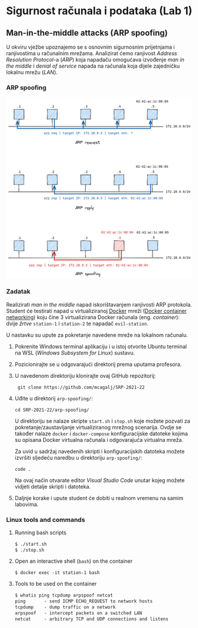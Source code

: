 # **Sigurnost računala i podataka (Lab 1)**

## Man-in-the-middle attacks (ARP spoofing)

U okviru vježbe upoznajemo se s osnovnim sigurnosnim prijetnjama i ranjivostima u računalnim mrežama. Analizirat ćemo ranjivost _Address Resolution Protocol_-a (_ARP_) koja napadaču omogućava izvođenje _man in the middle_ i _denial of service_ napada na računala koja dijele zajedničku lokalnu mrežu (_LAN_).

### ARP spoofing

<p align="center">
<img src="../img/arp_spoofing.png" width="550px" height="auto"/>
</p>

### Zadatak

Realizirati _man in the middle_ napad iskorištavanjem ranjivosti ARP protokola. Student će testirati napad u virtualiziranoj [Docker](https://docs.docker.com/get-started/overview/) mreži ([Docker container networking](https://docs.docker.com/network/)) koju čine 3 virtualizirana Docker računala (eng. _container_): dvije _žrtve_ `station-1` i `station-2` te napadač `evil-station`.

U nastavku su upute za pokretanje navedene mreže na lokalnom računalu.

1. Pokrenite Windows terminal aplikaciju i u istoj otvorite Ubuntu terminal na WSL (_Windows Subsystem for Linux_) sustavu.

2. Pozicionirajte se u odgovarajući direktorij prema uputama profesora.

3. U navedenom direktoriju klonirajte ovaj GitHub repozitorij:

   ```console
    git clone https://github.com/mcagalj/SRP-2021-22
   ```

4. Uđite u direktorij `arp-spoofing/`:

    ```console
    cd SRP-2021-22/arp-spoofing/
    ```

    U direktoriju se nalaze skripte `start.sh` i `stop.sh` koje možete pozvati za pokretanje/zaustavljanje virtualiziranog mrežnog scenarija. Ovdje se također nalaze `docker` i `docker-compose` konfiguracijske datoteke kojima su opisana Docker virtualna računala i odgovarajuća virtualna mreža.

    Za uvid u sadržaj navedenih skripti i konfiguracijskih datoteka možete izvršiti sljedeću naredbu u direktoriju `arp-spoofing/`:

    ```console
    code .
    ```

    Na ovaj način otvarate editor _Visual Studio Code_ unutar kojeg možete vidjeti detalje skripti i datoteka.

5. Daljnje korake i upute student će dobiti u realnom vremenu na samim labovima.

### Linux tools and commands

1. Running bash scripts

    ```console
    $ ./start.sh
    $ ./stop.sh
    ```

2. Open an interactive shell (`bash`) on the container

    ```console
    $ docker exec -it station-1 bash
    ```

3. Tools to be used on the container

    ```console
    $ whatis ping tcpdump arpspoof netcat
    ping       - send ICMP ECHO_REQUEST to network hosts
    tcpdump    - dump traffic on a network
    arpspoof   - intercept packets on a switched LAN
    netcat     - arbitrary TCP and UDP connections and listens
    ```